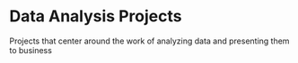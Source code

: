 # Data Analysis Projects
Projects that center around the work of analyzing data and presenting them to business
